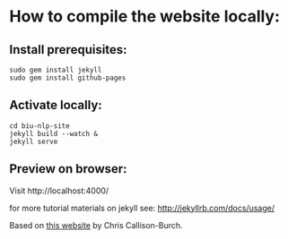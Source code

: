 # How to compile the website locally:

## Install prerequisites:
~~~~
sudo gem install jekyll
sudo gem install github-pages
~~~~

## Activate locally:
~~~~
cd biu-nlp-site
jekyll build --watch &
jekyll serve
~~~~

## Preview on browser:
Visit http://localhost:4000/

for more tutorial materials on jekyll see: http://jekyllrb.com/docs/usage/

Based on [this website](https://github.com/callison-burch/callison-burch.github.io) by Chris Callison-Burch.
